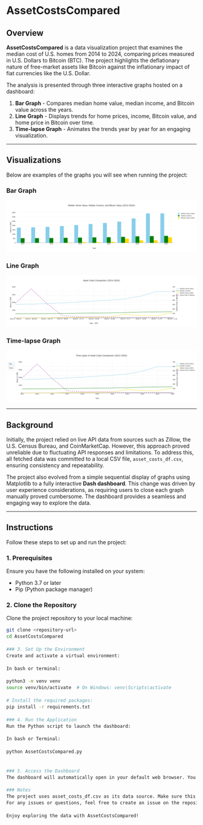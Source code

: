 # AssetCostsCompared

## Overview

**AssetCostsCompared** is a data visualization project that examines the median cost of U.S. homes from 2014 to 2024, comparing prices measured in U.S. Dollars to Bitcoin (BTC). The project highlights the deflationary nature of free-market assets like Bitcoin against the inflationary impact of fiat currencies like the U.S. Dollar.

The analysis is presented through three interactive graphs hosted on a dashboard:
1. **Bar Graph** - Compares median home value, median income, and Bitcoin value across the years.
2. **Line Graph** - Displays trends for home prices, income, Bitcoin value, and home price in Bitcoin over time.
3. **Time-lapse Graph** - Animates the trends year by year for an engaging visualization.

---

## Visualizations

Below are examples of the graphs you will see when running the project:

### Bar Graph
![Bar Graph](BarGraph.png)

### Line Graph
![Line Graph](LineGraph.png)

### Time-lapse Graph
![Time-lapse Graph](Time-lapseGraph.png)

---

## Background

Initially, the project relied on live API data from sources such as Zillow, the U.S. Census Bureau, and CoinMarketCap. However, this approach proved unreliable due to fluctuating API responses and limitations. To address this, all fetched data was committed to a local CSV file, `asset_costs_df.csv`, ensuring consistency and repeatability.

The project also evolved from a simple sequential display of graphs using Matplotlib to a fully interactive **Dash dashboard**. This change was driven by user experience considerations, as requiring users to close each graph manually proved cumbersome. The dashboard provides a seamless and engaging way to explore the data.

---

## Instructions

Follow these steps to set up and run the project:

### 1. Prerequisites
Ensure you have the following installed on your system:
- Python 3.7 or later
- Pip (Python package manager)

### 2. Clone the Repository
Clone the project repository to your local machine:
```bash
git clone <repository-url>
cd AssetCostsCompared

### 3. Set Up the Environment
Create and activate a virtual environment:

In bash or terminal:

python3 -m venv venv
source venv/bin/activate  # On Windows: venv\Scripts\activate

# Install the required packages:
pip install -r requirements.txt

### 4. Run the Application
Run the Python script to launch the dashboard:

In bash or Terminal:

python AssetCostsCompared.py


### 5. Access the Dashboard
The dashboard will automatically open in your default web browser. You can also manually access it at http://127.0.0.1:8050.

### Notes
The project uses asset_costs_df.csv as its data source. Make sure this file exists in the project directory.
For any issues or questions, feel free to create an issue on the repository or reach out directly.

Enjoy exploring the data with AssetCostsCompared!
